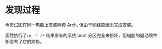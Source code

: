 # 发现过程

今天试图在同一电脑上安装两套 Arch, 但由于网络原因未完成安装。

索性执行了`rm -f /*` 结果原有的系统 boot 分区完全未损坏，但电脑的启动项中却没有了它的踪影。


